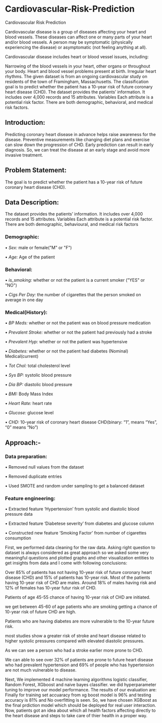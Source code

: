 # Cardiovascular-Risk-Prediction
Cardiovascular Risk Prediction

Cardiovascular disease is a group of diseases affecting your heart and blood vessels. These diseases can affect one or many parts of your heart and/or blood vessels. A person may be symptomatic (physically experiencing the disease) or asymptomatic (not feeling anything at all).

Cardiovascular disease includes heart or blood vessel issues, including:

Narrowing of the blood vessels in your heart, other organs or throughout your body.
Heart and blood vessel problems present at birth.
Irregular heart rhythms.
The given dataset is from an ongoing cardiovascular study on residents of the town of Framingham, Massachusetts. The classification goal is to predict whether the patient has a 10-year risk of future coronary heart disease (CHD). The dataset provides the patients’ information. It includes over 4,000 records and 15 attributes. Variables Each attribute is a potential risk factor. There are both demographic, behavioral, and medical risk factors.

## Introduction:

Predicting coronary heart disease in advance helps raise awareness for the disease. Preventive measurements like changing diet plans and exercise can slow down the progression of CHD.
Early prediction can result in early diagnosis. So, we can treat the disease at an early stage and avoid more invasive treatment.


## Problem Statement:
The goal is to predict whether the patient has a 10-year risk of future coronary heart disease (CHD).


## Data Description:
The dataset provides the patients’ information. It includes over 4,000 records and 15 attributes. Variables Each attribute is a potential risk factor. There are both demographic, behavioural, and medical risk factors

### Demographic:
•	*Sex:* male or female("M" or "F")

•	*Age:* Age of the patient

### Behavioral:

•	*is_smoking:* whether or not the patient is a current smoker ("YES" or "NO")

•	*Cigs Per Day:* the number of cigarettes that the person smoked on average in one day

### Medical(History):

•	*BP Meds:* whether or not the patient was on blood pressure medication

•	*Prevalent Stroke:* whether or not the patient had previously had a stroke

•	*Prevalent Hyp:* whether or not the patient was hypertensive

•	*Diabetes:* whether or not the patient had diabetes (Nominal) Medical(current)

•	*Tot Chol:* total cholesterol level

•	*Sys BP:* systolic blood pressure

•	*Dia BP:* diastolic blood pressure

•	*BMI:* Body Mass Index

•	*Heart Rate:* heart rate

•	*Glucose:* glucose level

•	*CHD:* 10-year risk of coronary heart disease CHD(binary: “1”, means “Yes”, “0” means “No”)


## Approach:-
### Data preparation:
•	Removed null values from the dataset

•	Removed duplicate entries

•	Used SMOTE and random under sampling to get a balanced dataset

### Feature engineering:
•	Extracted feature ‘Hypertension’ from systolic and diastolic blood pressure data

•	Extracted feature ‘Diabetese severity’ from diabetes and glucose column

•	Constructed new feature ‘Smoking Factor’ from number of cigarettes consumption


First, we performed data cleaning for the raw data. Asking right question to dataset is always considered as great approach so we asked some very meaningful questions and plotted graphs and other visualization entities to get insights from data and I come with following conclusions:

Over 85% of patients has not having 10-year risk of future coronary heart disease (CHD) and 15% of patients has 10-year risk.
Most of the patients having 10-year risk of CHD are males. Around 18% of males having risk and 12% of females has 10-year futur risk of CHD.

Patients of age 45-55 chance of having 10-year risk of CHD are initiated.

we get between 45-60 of age patients who are smoking getting a chance of 10-year risk of future CHD are high.

Patients who are having diabetes are more vulnerable to the 10-year future risk.

most studies show a greater risk of stroke and heart disease related to higher systolic pressures compared with elevated diastolic pressures.

As we can see a person who had a stroke earlier more prone to CHD.

We can able to see over 32% of patients are prone to future heart disease who had prevalent hypertension and 69% of people who has hypertension are not much vulnerable to disease.

Next, We implemented 4 machine learning algorithms logistic classifier, Random Forest, XGboost and naive bayes classifier. we did hyperparameter tuning to improve our model performance. The results of our evaluation are: Finally for training set accuaracy from xg boost model is 96% and testing accuracy is 81% and No overfitting is seen. So, we have chosen XGBoost as the final prdiction model which should be deployed for real user interaction. Now, patients got an idea about which all health factors affecting directly to the heart disease and steps to take care of thier health in a proper way.

